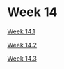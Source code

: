 # Week 14

[Week 14.1](Week%2014%20c5b161df21544fd49be1411a20e8b4e0/Week%2014%201%20fe263cd5fe5f404a87e5931f4f2288b3.md)

[Week 14.2](Week%2014%20c5b161df21544fd49be1411a20e8b4e0/Week%2014%202%20896c80af2f6e437a9bb69b4ed2e01c4b.md)

[Week 14.3](Week%2014%20c5b161df21544fd49be1411a20e8b4e0/Week%2014%203%20567873eda4a44b18b370f59aea53fc84.md)